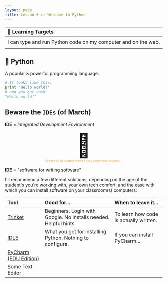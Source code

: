 ```yaml
---
layout: page
title: Lesson 0 👉 Welcome to Python
---
```


| 🎯  Learning Targets                                          |
|:--------------------------------------------------------------|
|                                                               |
| I can type and run Python code on my computer and on the web. |
|                                                               |

## 🐍 Python
A popular & powerful programming language.

```python
# It looks like this:   
print "Hello world!"    
# and you get back    
"Hello world!"    
```

## Beware the `IDEs` (of March)
**IDE** = _Integrated Development Environment_

<div style = "font-size: 72px; text-align: center">🤔</div>

<div style = "font-size: 10px; text-align: center; color: #ECA241">For those of us that didn't study computer science...</div>

**IDE** = "software for writing software"

I'll recommend a few different solutions, depending on the age of the student's you're working with, your own tech comfort, and the ease with which you can install software on your classroom(s) computers:

| Tool                                                                     | Good for...                                                      | When to leave it...                    |
|:--------------|:--------------------|:-------------------|
| [Trinket](https://trinket.io/)    | Beginners. Login with Google. No installs needed. Helpful hints. | To learn how code is actually written. |
| [IDLE](https://www.python.org/downloads/)  | What you get for installing Python. Nothing to configure.      | If you can install PyCharm...                                      |
| [PyCharm (EDU Edition)](https://www.jetbrains.com/PyCharm-edu/download/) |                                                                  |                                        |
| Some Text Editor                                                         |                                                                  |                                        |

